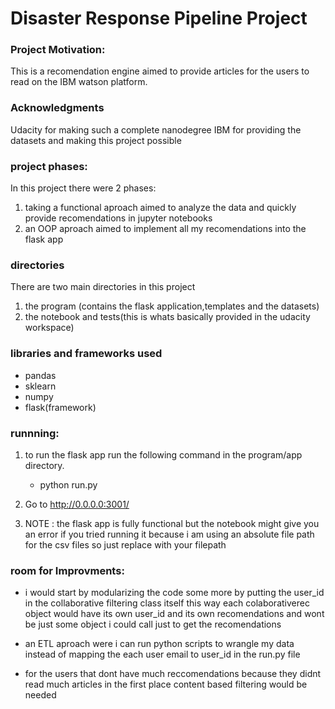 # Disaster Response Pipeline Project

### Project Motivation:
This is a recomendation engine aimed to provide articles for the users to read on the IBM watson platform.

### Acknowledgments
Udacity for making such a complete nanodegree
IBM for providing the datasets and making this project possible

### project phases:
In this project there were 2 phases:
1. taking a functional aproach aimed to analyze the data and quickly provide recomendations in jupyter notebooks
2. an OOP aproach aimed to implement all my recomendations into the flask app


### directories
There are two main directories in this project
1. the program (contains the flask application,templates and the datasets)
2. the notebook and tests(this is whats basically provided in the udacity workspace)


### libraries and frameworks used
- pandas
- sklearn
- numpy
- flask(framework)



### runnning:
1. to run the flask app run the following command in the program/app directory.

    - python run.py

2. Go to http://0.0.0.0:3001/

3. NOTE : the flask app is fully functional but the notebook might give you an error if you tried running it because
	i am using an absolute file path for the csv files so just replace with your filepath 

### room for Improvments:
- i would start by modularizing the code some more by putting the user_id in the collaborative filtering class itself
		this way each colaborativerec object would have its own user_id and its own recomendations and wont be just some
		object i could call just to get the recomendations
- an ETL aproach were i can run python scripts to wrangle my data instead of mapping the each user email to user_id in the 
		run.py file

- for the users that dont have much reccomendations because they didnt read much articles in the first place content based filtering would be needed

